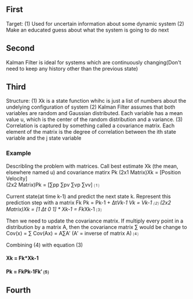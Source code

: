 ## First
Target: (1) Used for uncertain information about some dynamic system
        (2) Make an educated guess about what the system is going to do next

## Second
Kalman Filter is ideal for systems which are continuously changing(Don't need to keep any history other than the previous state)

## Third
Structure: (1) Xk is a state function whihc is just a list of numbers about the undelying configuration of system
           (2) Kalman Filter assumes that both variables are random and Gaussian distributed. Each variable has a mean value                u, which is the center of the random distribution and a variance.
           (3) Correlation is captured by something called a covariance matrix. Each element of the matrix is the degree of                  correlation between the ith state variable and the j state variable
           
### Example
Describling the problem with matrices. Call best estimate Xk (the mean, elsewhere named u) and covariance matirx Pk
(2x1 Matrix)Xk = [Position
                  Velocity]  
(2x2 Matrix)Pk = [∑pp ∑pv
                  ∑vp ∑vv]                ⑴
      
Current state(at time k-1) and predict the next state k. Represent this prediction step with a matrix Fk
Pk = Pk-1 + ∆t*Vk-1
Vk = Vk-1                     ⑵
(2x2 Matrix)Xk = [1   ∆t
                  0    1] * Xk-1 = Fk*Xk-1 ⑶

Then we need to update the covariance matrix. If multiply every point in a distribution by a matrix A, then the covariance matrix ∑ would be change to 
Cov(x) = ∑
Cov(Ax) = A∑A′         (A′ = inverse of matrix A)    ⑷

Combining (4) with equation (3)
#### Xk = Fk*Xk-1
#### Pk = FkPk-1Fk′        ⑸

## Fourth
